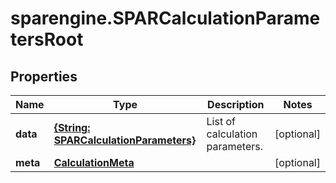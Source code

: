 # sparengine.SPARCalculationParametersRoot

## Properties

Name | Type | Description | Notes
------------ | ------------- | ------------- | -------------
**data** | [**{String: SPARCalculationParameters}**](SPARCalculationParameters.md) | List of calculation parameters. | [optional] 
**meta** | [**CalculationMeta**](CalculationMeta.md) |  | [optional] 


